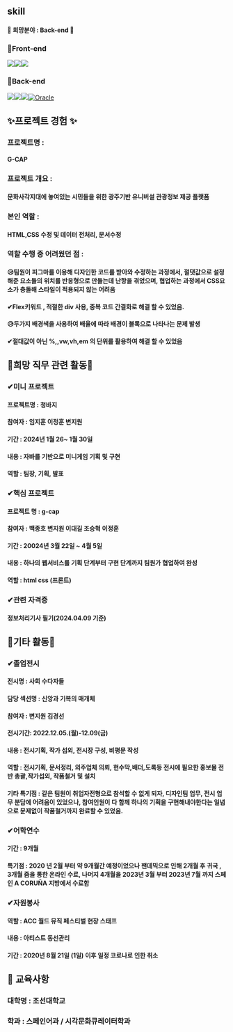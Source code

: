 ## skill
#### 💖 희망분야 : Back-end 💖
### 🎁Front-end 
<img src="https://img.shields.io/badge/javascript-F7DF1E?style=for-the-badge&logo=javascript&logoColor=black"/><img src="https://img.shields.io/badge/html-E34F26?style=for-the-badge&logo=html5&logoColor=white"><img src="https://img.shields.io/badge/css-1572B6?style=for-the-badge&logo=css3&logoColor=white">
### 🎁Back-end
<img src="https://img.shields.io/badge/java-007396?style=for-the-badge&logo=OpenJDK&logoColor=white"><img src="https://img.shields.io/badge/Python-3776AB?style=for-the-badge&logo=Python&logoColor=white"><img src="https://img.shields.io/badge/Spring-6DB33F?style=for-the-badge&logo=Spring&logoColor=white">[![Oracle](https://img.shields.io/badge/Oracle-F80000?style=for-the-badge&logo=oracle&logoColor=white)](https://www.oracle.com/)

## ✨프로젝트 경험 ✨

### 프로젝트명 :
#### G-CAP
### 프로젝트 개요 :
#### 문화사각지대에 놓여있는 시민들을 위한 광주기반 유니버설 관광정보 제공 플랫폼 
### 본인 역할 :
#### HTML,CSS 수정 및 데이터 전처리, 문서수정
### 역할 수행 중 어려웠던 점 :
#### 😥팀원이 피그마를 이용해 디자인한 코드를 받아와 수정하는 과정에서, 절댓값으로 설정해준 요소들의 위치를 반응형으로 만들는데 난항을 겪었으며, 협업하는 과정에서 CSS요소가 충돌해 스타일이 적용되지 않는 어려움
#### ✔Flex키워드 , 적절한 div 사용, 중복 코드 간결화로 해결 할 수 있었음.
#### 😥두가지 배경색을 사용하여 배율에 따라 배경이 블록으로 나타나는 문제 발생 
#### ✔절대값이 아닌 %,,vw,vh,em 의 단위를 활용하여 해결 할 수 있었음 





## 🌹희망 직무 관련 활동🌹

### ✔미니 프로젝트 
#### 프로젝트명 : 청바지 
#### 참여자 :  임지훈 이정훈 변지원 
#### 기간 : 2024년 1월 26~ 1월 30일 
#### 내용 : 자바를 기반으로 미니게임 기획 및 구현 
#### 역할 : 팀장, 기획, 발표 
### ✔핵심 프로젝트 
#### 프로젝트 명 : g-cap
#### 참여자 : 백종호 변지원 이대길 조승혁 이정훈 
#### 기간 : 20024년 3월 22일 ~ 4월 5일
#### 내용 : 하나의 웹서비스를 기획 단계부터 구현 단계까지 팀원가 협업하여 완성 
#### 역할 : html css (프론트)

### ✔관련 자격증 
#### 정보처리기사 필기(2024.04.09 기준) 

##  🌹기타 활동🌹

### ✔졸업전시 
#### 전시명 :  사회 수다자들 
#### 담당 섹션명 : 신앙과 기복의 매개체 
#### 참여자 : 변지원 김경선 
#### 전시기간: 2022.12.05.(월)-12.09(금) 
#### 내용 : 전시기획, 작가 섭외, 전시장 구성, 비평문 작성 
#### 역할 : 전시기획, 문서정리, 외주업체 의뢰, 현수막,배더,도록등 전시에 필요한 홍보물 전반 총괄,작가섭외, 작품철거 및 설치 
#### 기타 특기점 : 같은 팀원이 취업자전형으로 참석할 수 없게 되자, 디자인팀 업무,  전시 업무 분담에 어려움이 있었으나, 참여인원이 다 함께 하나의 기획을 구현해내야한다는 일념으로 문제없이 작품철거까지 완료할 수 있었음. 
### ✔어학연수 
#### 기간 : 9개월 
#### 특기점 :  2020 년 2월 부터 약 9개월간 예정이었으나 팬데믹으로 인해 2개월 후 귀국 , 3개월 줌을 통한 온라인 수료, 나머지 4개월을 2023년 3월 부터 2023년 7월 까지 스페인 A CORUÑA 지방에서 수료함 

### ✔자원봉사 
#### 역할 : ACC 월드 뮤직 페스티벌 현장 스태프 
#### 내용 : 아티스트 동선관리 
#### 기간 : 2020년 8월 21일 (1일) 이후 일정 코로나로 인한 취소 

## 🧸 교육사항 

### 대학명 : 조선대학교 
### 학과 : 스페인어과 / 시각문화큐레이터학과 

